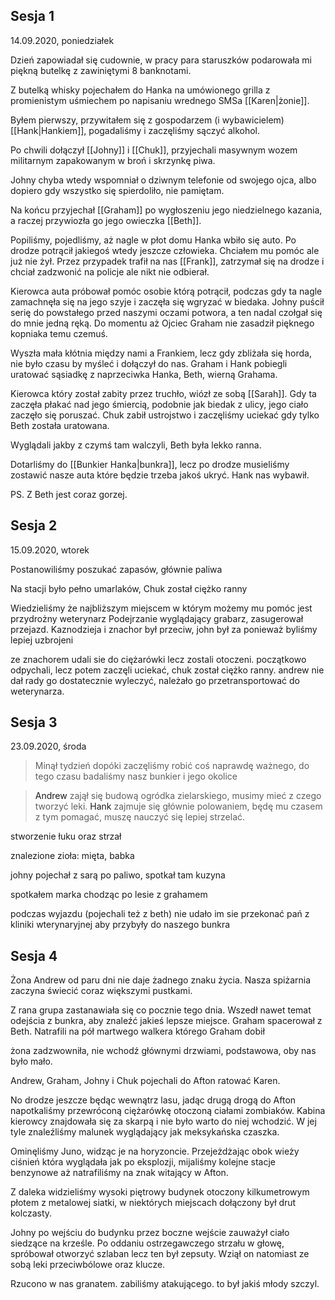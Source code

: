   
## Sesja 1

14.09.2020, poniedziałek 

Dzień zapowiadał się cudownie, w pracy para staruszków podarowała mi piękną butelkę z zawiniętymi 8 banknotami.

Z butelką whisky pojechałem do Hanka na umówionego grilla z promienistym uśmiechem po napisaniu wrednego SMSa [[Karen|żonie]].

Byłem pierwszy, przywitałem się z gospodarzem (i wybawicielem) [[Hank|Hankiem]], pogadaliśmy i zaczęliśmy sączyć alkohol.

Po chwili dołączył [[Johny]] i [[Chuk]], przyjechali masywnym wozem militarnym zapakowanym w broń i skrzynkę piwa.

Johny chyba wtedy wspomniał o dziwnym telefonie od swojego ojca, albo dopiero gdy wszystko się spierdoliło, nie pamiętam.

Na końcu przyjechał [[Graham]] po wygłoszeniu jego niedzielnego kazania, a raczej przywiozła go jego owieczka [[Beth]].

Popiliśmy, pojedliśmy, aż nagle w płot domu Hanka wbiło się auto. Po drodze potrącił jakiegoś wtedy jeszcze człowieka. Chciałem mu pomóc ale już nie żył. Przez przypadek trafił na nas [[Frank]], zatrzymał się na drodze i chciał zadzwonić na policje ale nikt nie odbierał.

Kierowca auta próbował pomóc osobie którą potrącił, podczas gdy ta nagle zamachnęła się na jego szyje i zaczęła się wgryzać w biedaka. Johny puścił serię do powstałego przed naszymi oczami potwora, a ten nadal czołgał się do mnie jedną ręką. Do momentu aż Ojciec Graham nie zasadził pięknego kopniaka temu czemuś.

Wyszła mała kłótnia między nami a Frankiem, lecz gdy zbliżała się horda, nie było czasu by myśleć i dołączył do nas. Graham i Hank pobiegli uratować sąsiadkę z naprzeciwka Hanka, Beth, wierną Grahama. 

Kierowca który został zabity przez truchło, wiózł ze sobą [[Sarah]]. Gdy ta zaczęła płakać nad jego śmiercią, podobnie jak biedak z ulicy, jego ciało zaczęło się poruszać. Chuk zabił ustrojstwo i zaczęliśmy uciekać gdy tylko Beth została uratowana.

Wyglądali jakby z czymś tam walczyli, Beth była lekko ranna.

Dotarliśmy do [[Bunkier Hanka|bunkra]], lecz po drodze musieliśmy zostawić nasze auta które będzie trzeba jakoś ukryć. Hank nas wybawił. 

PS. 
Z Beth jest coraz gorzej.

## Sesja 2

15.09.2020, wtorek

Postanowiliśmy poszukać zapasów, głównie paliwa

Na stacji było pełno umarlaków, Chuk został ciężko ranny

Wiedzieliśmy że najbliższym miejscem w którym możemy mu pomóc jest przydrożny weterynarz
Podejrzanie wyglądający grabarz, zasugerował przejazd. Kaznodzieja i znachor był przeciw, john był za ponieważ byliśmy lepiej uzbrojeni

ze znachorem udali sie do ciężarówki lecz zostali otoczeni. początkowo odpychali, lecz potem zaczęli uciekać, chuk został ciężko ranny. andrew nie dał rady go dostatecznie wyleczyć, należało go przetransportować do weterynarza. 

## Sesja 3

23.09.2020, środa

> Minął tydzień dopóki zaczęliśmy robić coś naprawdę ważnego, do tego czasu badaliśmy nasz bunkier i jego okolice

> <a data-path="Grupa/Andrew.md">Andrew</a> zajął się budową ogródka zielarskiego, musimy mieć z czego tworzyć leki. <a data-path="Grupa/Hank.md">Hank</a> zajmuje się głównie polowaniem, będę mu czasem z tym pomagać, muszę nauczyć się lepiej strzelać.

stworzenie łuku oraz strzał


znalezione zioła: mięta, babka

johny pojechał z sarą po paliwo, spotkał tam kuzyna

spotkałem marka chodząc po lesie z grahamem


podczas wyjazdu (pojechali też z beth) nie udało im sie przekonać pań z kliniki wterynaryjnej aby przybyły do naszego bunkra


## Sesja 4

Żona Andrew od paru dni nie daje żadnego znaku życia. Nasza spiżarnia zaczyna świecić coraz większymi pustkami. 

Z rana grupa zastanawiała się co pocznie tego dnia. Wszedł nawet temat odejścia z bunkra, aby znaleźć jakieś lepsze miejsce. Graham spacerował z Beth. Natrafili na pół martwego walkera którego Graham dobił

żona zadzwowniła, nie wchodź głównymi drzwiami, podstawowa, oby nas było mało.

Andrew, Graham, Johny i Chuk pojechali do Afton ratować Karen.

No drodze jeszcze będąc wewnątrz lasu, jadąc drugą drogą do Afton napotkaliśmy przewróconą ciężarówkę otoczoną ciałami zombiaków. Kabina kierowcy znajdowała się za skarpą i nie było warto do niej wchodzić. W jej tyle znaleźliśmy malunek wyglądający jak meksykańska czaszka.

Ominęliśmy Juno, widząc je na horyzoncie. Przejeżdżając obok wieży ciśnień która wyglądała jak po eksplozji, mijaliśmy kolejne stacje benzynowe aż natrafiliśmy na znak witający w Afton.

Z daleka widzieliśmy wysoki piętrowy budynek otoczony kilkumetrowym płotem z metalowej siatki, w niektórych miejscach dołączony był drut kolczasty.

Johny po wejściu do budynku przez boczne wejście zauważył ciało siedzące na krześle. Po oddaniu ostrzegawczego strzału w głowę, spróbował otworzyć szlaban lecz ten był zepsuty. Wziął on natomiast ze sobą leki przeciwbólowe oraz klucze. 

Rzucono w nas granatem. zabiliśmy atakującego. to był jakiś młody szczyl. 
